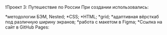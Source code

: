 !Проект 3: Путешествие по России
При создании использовались:

*методологии БЭМ, Nested;
*CSS;
*HTML;
*grid;
*адаптивная вёрсткаб под различную ширину экранов;
*работа с макетом в Figma;
*Ссылка на сайт в GitHub Pages:
